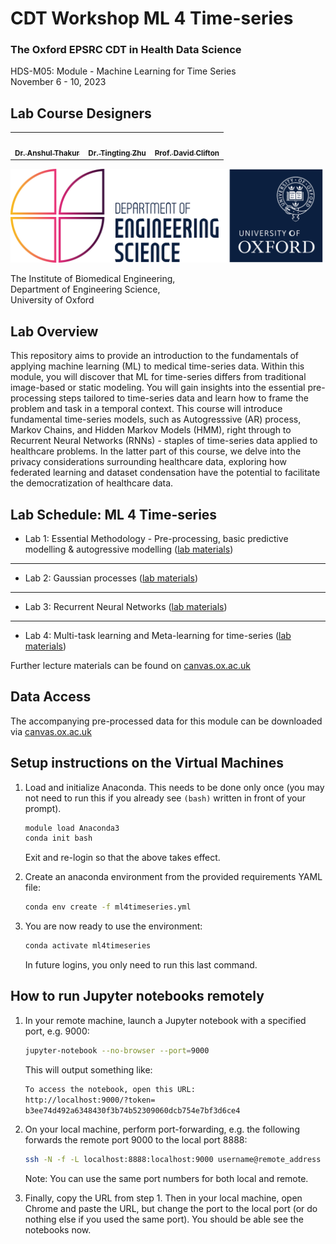 # CDT Workshop ML 4 Time-series
### The Oxford EPSRC CDT in Health Data Science
HDS-M05: Module - Machine Learning for Time Series <br>
November 6 - 10, 2023 <br>


## Lab Course Designers
<!-- ALL-CONTRIBUTORS-LIST:START - Do not remove or modify this section -->
<!-- prettier-ignore-start -->
<!-- markdownlint-disable -->
<table>
  <tr>
   <td align="center"><a href="https://eng.ox.ac.uk/people/anshul-thakur/"><img src="https://eng.ox.ac.uk/media/4496/photo_ath.jpg?center=0.33112582781456956,0.31168831168831168&mode=crop&width=250&height=250&rnd=132651141320000000" width="120px;" alt=""/><br /><sub><b>Dr. Anshul Thakur</b></sub> </a> </td>
      <td align="center"><a href="https://eng.ox.ac.uk/people/tingting-zhu/"><img src="https://eng.ox.ac.uk/media/9549/photo_ttz2.jpg?center=0.30357142857142855,0.46745562130177515&mode=crop&width=100&height=100&rnd=132690066410000000" width="120px;" alt=""/><br /><sub><b>Dr. Tingting Zhu</b></sub> </a> </td>
   <td align="center"><a href="https://eng.ox.ac.uk/people/david-clifton/"><img src="https://www.turing.ac.uk/sites/default/files/styles/people/public/2021-12/david_clifton.jpg?itok=PYtYVF5_" width="100px;" alt=""/><br /><sub><b>Prof. David Clifton</b></sub> </a> </td>
    </tr>
</table>

<!-- markdownlint-restore -->
<!-- prettier-ignore-end -->

<!-- ALL-CONTRIBUTORS-LIST:END -->

<img src="./img/oxford_eng_logo.png" width="500" height="150" />

The Institute of Biomedical Engineering, <br />
Department of Engineering Science,<br />
University of Oxford<br />

## Lab Overview
This repository aims to provide an introduction to the fundamentals of applying machine learning (ML) to medical time-series data. Within this module, you will discover that ML for time-series differs from traditional image-based or static modeling. You will gain insights into the essential pre-processing steps tailored to time-series data and learn how to frame the problem and task in a temporal context. This course will introduce fundamental time-series models, such as Autogresssive (AR) process, Markov Chains, and Hidden Markov Models (HMM), right through to Recurrent Neural Networks (RNNs) - staples of time-series data applied to healthcare problems.  In the latter part of this course, we delve into the privacy considerations surrounding healthcare data, exploring how federated learning and dataset condensation have the potential to facilitate the democratization of healthcare data.<br>

## Lab Schedule: ML 4 Time-series
- Lab 1: Essential Methodology - Pre-processing, basic predictive modelling & autogressive modelling ([lab materials](https://github.com/AnshThakur/CDT-TimeSeries/blob/main/labs/lab_1/CDT_ML4timeseries_Lab_1.ipynb))
---
- Lab 2: Gaussian processes ([lab materials](https://github.com/AnshThakur/CDT-TimeSeries/tree/main/labs/lab_2))
---
- Lab 3: Recurrent Neural Networks ([lab materials](https://github.com/AnshThakur/CDT-TimeSeries/tree/main/labs/lab_3))
---
- Lab 4: Multi-task learning and Meta-learning for time-series ([lab materials](https://canvas.ox.ac.uk/courses/151592/files/4943018?))

Further lecture materials can be found on
[canvas.ox.ac.uk](https://canvas.ox.ac.uk/courses/151592/pages/hds-m05-module-info-machine-learning-for-time-series)

## Data Access
The accompanying pre-processed data for this module can be downloaded via 
[canvas.ox.ac.uk](https://canvas.ox.ac.uk/courses/151592/files/4929999?wrap=1)

## Setup instructions on the Virtual Machines
1. Load and initialize Anaconda. This needs to be done only once (you may not need to run this if you already see `(bash)` written in front of your prompt).

   ```bash
   module load Anaconda3
   conda init bash
   ```
   Exit and re-login so that the above takes effect.
3. Create an anaconda environment from the provided requirements YAML file: 
   ```bash
   conda env create -f ml4timeseries.yml
   ```
4. You are now ready to use the environment: 
   ```bash
   conda activate ml4timeseries
   ```
   In future logins, you only need to run this last command.

## How to run Jupyter notebooks remotely

1. In your remote machine, launch a Jupyter notebook with a specified port, e.g. 9000:
   ```bash
   jupyter-notebook --no-browser --port=9000
   ```
   This will output something like:
   ```bash
   To access the notebook, open this URL:
   http://localhost:9000/?token=
   b3ee74d492a6348430f3b74b52309060dcb754e7bf3d6ce4
   ```

1. On your local machine, perform port-forwarding, e.g. the following forwards the remote port 9000 to the local port 8888:
   ```bash
   ssh -N -f -L localhost:8888:localhost:9000 username@remote_address
   ```
   Note: You can use the same port numbers for both local and remote.

1. Finally, copy the URL from step 1. Then in your local machine, open
Chrome and paste the URL, but change the port to the local port (or do nothing else if you used the same port).
You should be able see the notebooks now.
